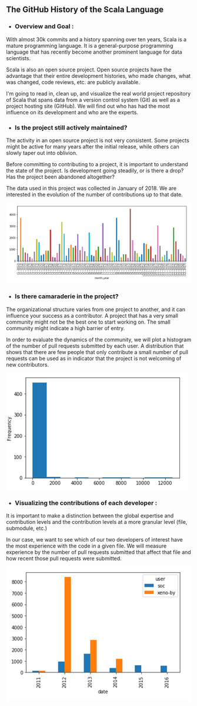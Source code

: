 ## The GitHub History of the Scala Language

- ### Overview and Goal :
With almost 30k commits and a history spanning over ten years, Scala is a mature programming language. It is a general-purpose programming language that has recently become another prominent language for data scientists.

Scala is also an open source project. Open source projects have the advantage that their entire development histories, who made changes, what was changed, code reviews, etc. are publicly available.

I'm going to read in, clean up, and visualize the real world project repository of Scala that spans data from a version control system (Git) as well as a project hosting site (GitHub). We will find out who has had the most influence on its development and who are the experts.

- ### Is the project still actively maintained?
The activity in an open source project is not very consistent. Some projects might be active for many years after the initial release, while others can slowly taper out into oblivion.

Before committing to contributing to a project, it is important to understand the state of the project. Is development going steadily, or is there a drop? Has the project been abandoned altogether?

The data used in this project was collected in January of 2018. We are interested in the evolution of the number of contributions up to that date.

![](screenshots/ss4.PNG)

- ### Is there camaraderie in the project?
The organizational structure varies from one project to another, and it can influence your success as a contributor. A project that has a very small community might not be the best one to start working on. The small community might indicate a high barrier of entry. 

In order to evaluate the dynamics of the community, we will plot a histogram of the number of pull requests submitted by each user. A distribution that shows that there are few people that only contribute a small number of pull requests can be used as in indicator that the project is not welcoming of new contributors.

![](screenshots/ss5.PNG)

- ### Visualizing the contributions of each developer :
It is important to make a distinction between the global expertise and contribution levels and the contribution levels at a more granular level (file, submodule, etc.)

In our case, we want to see which of our two developers of interest have the most experience with the code in a given file. We will measure experience by the number of pull requests submitted that affect that file and how recent those pull requests were submitted.

![](screenshots/ss10.PNG)
